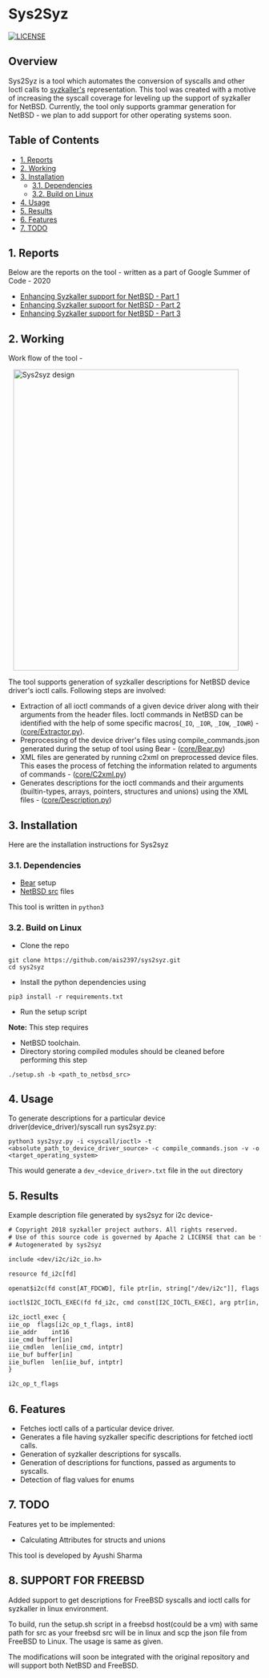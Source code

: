 # Sys2Syz <!-- omit in toc -->

[![LICENSE](https://img.shields.io/badge/License-MIT-green)](https://github.com/AshwAthi8/Project-NetwoFuz/blob/master/LICENSE)

## Overview <!-- omit in toc -->

Sys2Syz is a tool which automates the conversion of syscalls and other Ioctl calls to [syzkaller's](https://github.com/google/syzkaller) representation. This tool was created with a motive of increasing the syscall coverage for leveling up the support of syzkaller for NetBSD. Currently, the tool only supports grammar generation for NetBSD - we plan to add support for other operating systems soon.

## Table of Contents <!-- omit in toc -->

- [1. Reports](#1-reports)
- [2. Working](#2-working)
- [3. Installation](#3-installation)
  - [3.1. Dependencies](#31-dependencies)
  - [3.2. Build on Linux](#32-build-on-linux)
- [4. Usage](#4-usage)
- [5. Results](#5-results)
- [6. Features](#6-features)
- [7. TODO](#7-todo)

## 1. Reports

Below are the reports on the tool - written as a part of Google Summer of Code - 2020

- [Enhancing Syzkaller support for NetBSD - Part 1](https://blog.netbsd.org/tnf/entry/gsoc_reports_enhancing_syzkaller_support)
- [Enhancing Syzkaller support for NetBSD - Part 2](https://blog.netbsd.org/tnf/entry/gsoc_reports_enhancing_syzkaller_support1)
- [Enhancing Syzkaller support for NetBSD - Part 3](http://blog.netbsd.org/tnf/entry/google_summer_of_code_20202)

## 2. Working

Work flow of the tool -

<img src="sys2syz.png"
     alt="Sys2syz design"
     class="center"
     width="450" height="600"
     style="margin-left: 10px;
  margin-right: 10px;" />
     
The tool supports generation of syzkaller descriptions for NetBSD device driver's ioctl calls. Following steps are involved:

- Extraction of all ioctl commands of a given device driver along with their arguments from the header files. Ioctl commands in NetBSD can be identified with the help of some specific macros(`_IO`, `_IOR`, `_IOW`, `_IOWR`) - ([core/Extractor.py](https://github.com/ais2397/sys2syz/blob/gsoc-2020/core/Extractor.py)).
- Preprocessing of the device driver's files using compile_commands.json generated during the setup of tool using Bear - ([core/Bear.py](https://github.com/ais2397/sys2syz/blob/gsoc-2020/core/Bear.py))
- XML files are generated by running c2xml on preprocessed device files. This eases the process of fetching the information related to arguments of commands - ([core/C2xml.py](https://github.com/ais2397/sys2syz/blob/gsoc-2020/core/C2xml.py))
- Generates descriptions for the ioctl commands and their arguments (builtin-types, arrays, pointers, structures and unions) using the XML files - ([core/Description.py](https://github.com/ais2397/sys2syz/blob/gsoc-2020/core/Description.py))

## 3. Installation

Here are the installation instructions for Sys2syz

### 3.1. Dependencies

- [Bear](https://github.com/rizsotto/Bear) setup
- [NetBSD src](https://github.com/NetBSD/src) files

This tool is written in `python3`

### 3.2. Build on Linux

- Clone the repo
 ```shell
 git clone https://github.com/ais2397/sys2syz.git
 cd sys2syz
 ```
- Install the python dependencies using 

```shell
pip3 install -r requirements.txt
```
- Run the setup script

**Note:** This step requires
- NetBSD toolchain. 
- Directory storing compiled modules should be cleaned before performing this step
 ```shell
 ./setup.sh -b <path_to_netbsd_src>
 ```
 
## 4. Usage

 To generate descriptions for a particular device driver(device_driver)/syscall run sys2syz.py:
```shell
python3 sys2syz.py -i <syscall/ioctl> -t <absolute_path_to_device_driver_source> -c compile_commands.json -v -o <target_operating_system>
```
This would generate a ```dev_<device_driver>.txt``` file in the ```out``` directory

## 5. Results

Example description file generated by sys2syz for i2c device- 
```txt
# Copyright 2018 syzkaller project authors. All rights reserved.
# Use of this source code is governed by Apache 2 LICENSE that can be found in the LICENSE file.
# Autogenerated by sys2syz

include <dev/i2c/i2c_io.h>

resource fd_i2c[fd]

openat$i2c(fd const[AT_FDCWD], file ptr[in, string["/dev/i2c"]], flags flags[open_flags], mode const[0]) fd_i2c

ioctl$I2C_IOCTL_EXEC(fd fd_i2c, cmd const[I2C_IOCTL_EXEC], arg ptr[in, i2c_ioctl_exec])

i2c_ioctl_exec {
iie_op	flags[i2c_op_t_flags, int8]
iie_addr	int16
iie_cmd	buffer[in]
iie_cmdlen	len[iie_cmd, intptr]
iie_buf	buffer[in]
iie_buflen	len[iie_buf, intptr]
}

i2c_op_t_flags
```

## 6. Features

- Fetches ioctl calls of a particular device driver.
- Generates a file having syzkaller specific descriptions for fetched ioctl calls.
- Generation of syzkaller descriptions for syscalls.
- Generation of descriptions for functions, passed as arguments to syscalls.
- Detection of flag values for enums


## 7. TODO

Features yet to be implemented:
- Calculating Attributes for structs and unions

This tool is developed by Ayushi Sharma

## 8. SUPPORT FOR FREEBSD

Added support to get descriptions for FreeBSD syscalls and ioctl calls for syzkaller in linux environment. 

To build, run the setup.sh script in a freebsd host(could be a vm) with same path for src as your freebsd src will be in linux and scp the json file from FreeBSD to Linux.
The usage is same as given.

The modifications will soon be integrated with the original repository and will support both NetBSD and FreeBSD.

